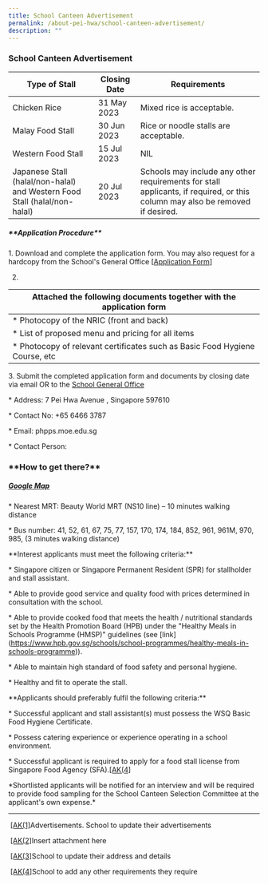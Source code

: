 ```yaml
---
title: School Canteen Advertisement
permalink: /about-pei-hwa/school-canteen-advertisement/
description: ""
---
```

### School Canteen Advertisement

| Type of Stall | Closing Date | Requirements |
| -------- | -------- | -------- |
| Chicken Rice     | 31 May 2023     | Mixed rice is acceptable.    |
| Malay Food Stall | 30 Jun 2023 | Rice or noodle stalls are acceptable.|
| Western Food Stall | 15 Jul 2023 | NIL|
| Japanese Stall (halal/non-halal) and Western Food Stall (halal/non-halal) | 20 Jul 2023 | Schools may include any other requirements for stall applicants, if required, or this column may also be removed if desired.|[\[AK(1\]](#_msocom_1) 


##### \*\*Application Procedure\*\*

1\. Download and complete the application form. You may also request for a hardcopy from the School's General Office [[Application Form](https://staging.d2rf20mnuqi9qi.amplifyapp.com/files/appexistingsch.pdf)]


2.
| Attached the following documents together with the application form |
| -------- |
| \* Photocopy of the NRIC (front and back)     |
|\* List of proposed menu and pricing for all items     |
| \* Photocopy of relevant certificates such as Basic Food Hygiene Course, etc  |



3\. Submit the completed application form and documents by closing date via email OR to the [School General Office](https://www.peihwapresbyterianpri.moe.edu.sg/contact-us/)

\* Address: 7 Pei Hwa Avenue , Singapore 597610

\* Contact No: +65 6466 3787

\* Email: phpps.moe.edu.sg

\* Contact Person: 


### \*\*How to get there?\*\*
##### [Google Map](https://www.google.com/maps/place/7+Pei+Wah+Ave,+Singapore+597610/@1.3379184,103.7739806,17z/data=!3m1!4b1!4m6!3m5!1s0x31da10883a3eec09:0x34436c0a47ab6e16!8m2!3d1.3379184!4d103.7761693!16s%2Fg%2F11c3q3xd2q)

\* Nearest MRT: Beauty World MRT (NS10 line) – 10 minutes walking distance

\* Bus number: 41, 52, 61, 67, 75, 77, 157, 170, 174, 184, 852, 961, 961M, 970, 985,
 (3  minutes walking distance)

\*\*Interest applicants must meet the following criteria:\*\*

\* Singapore citizen or Singapore Permanent Resident (SPR) for stallholder and stall assistant.

\* Able to provide good service and quality food with prices determined in consultation with the school.

\* Able to provide cooked food that meets the health / nutritional standards set by the Health Promotion Board (HPB) under the "Healthy Meals in Schools Programme (HMSP)" guidelines (see \[link\](https://www.hpb.gov.sg/schools/school-programmes/healthy-meals-in-schools-programme)).

\* Able to maintain high standard of food safety and personal hygiene.

\* Healthy and fit to operate the stall.

\*\*Applicants should preferably fulfil the following criteria:\*\*

\* Successful applicant and stall assistant(s) must possess the WSQ Basic Food Hygiene Certificate.

\* Possess catering experience or experience operating in a school environment.

\* Successful applicant is required to apply for a food stall license from Singapore Food Agency (SFA).[\[AK(4\]](#_msocom_4) 

\*Shortlisted applicants will be notified for an interview and will be required to provide food sampling for the School Canteen Selection Committee at the applicant's own expense.\*

* * *

 [\[AK(1\]](#_msoanchor_1)Advertisements. School to update their advertisements

 [\[AK(2\]](#_msoanchor_2)Insert attachment here

 [\[AK(3\]](#_msoanchor_3)School to update their address and details

 [\[AK(4\]](#_msoanchor_4)School to add any other requirements they require